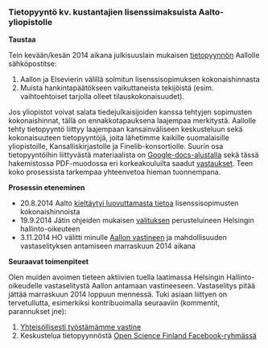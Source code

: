 ### Tietopyyntö kv. kustantajien lisenssimaksuista Aalto-yliopistolle


**Taustaa**  

Tein kevään/kesän 2014 aikana julkisuuslain mukaisen [tietopyynnön](https://docs.google.com/document/d/1iMI9UVHlDXBrw-D0_LmhoFdMM6d_o8WrjiuNXCdFufk/edit) Aallolle sähköpostitse:

 1. Aallon ja Elsevierin välillä solmitun lisenssisopimuksen kokonaishinnasta
 1. Muista hankintapäätökseen vaikuttaneista tekijöistä (esim. vaihtoehtoiset tarjolla olleet tilauskokonaisuudet).

Jos yliopistot voivat salata tiedejulkaisijoiden kanssa tehtyjen sopimusten kokonaishinnat, tällä on ennakkotapauksena laajempaa merkitystä. Aallolle tehty tietopyyntö liittyy laajempaan kansainväliseen keskusteluun sekä kokonaisuuteen tietopyyntöjä, joita lähetimme kaikille suomalaisille yliopistoille, Kansalliskirjastolle ja Finelib-konsortiolle. Suurin osa tietopyyntöihin liittyvästä materiaalista on [Google-docs-alustalla](https://drive.google.com/?authuser=0#folders/0BzpjC35str8vUkpaTnFvZUNZV0k) sekä tässä hakemistossa PDF-muodossa eri korkeakouluilta saadut [vastaukset](vastaukset). Teen koko prosessista tarkempaa yhteenvetoa hieman tuonnempana.


**Prosessin eteneminen**

 * 20.8.2014 Aalto [kieltäytyi luovuttamasta tietoa](HallintoOikeus/20140820-Aalto-Vastine.pdf) lisenssisopimusten kokonaishinnoista
 * 19.9.2014 Jätin ohjeiden mukaisen [valituksen](HallintoOikeus/20140919-Valitus-HO-Lahti.pdf) perusteluineen Helsingin hallinto-oikeuteen 
 * 3.11.2014 HO välitti minulle [Aallon vastineen](HallintoOikeus/20140919-Valitus-HO-Lahti.pdf) ja mahdollisuuden vastaselityksen antamiseen marraskuun 2014 aikana 


**Seuraavat toimenpiteet**  

Olen muiden avoimen tieteen aktiivien tuella laatimassa Helsingin Hallinto-oikeudelle vastaselitystä Aallon antamaan vastineeseen. Vastaselitys pitää jättää marraskuun 2014 loppuun mennessä. Tuki asiaan liittyen on tervetullutta, esimerkiksi kontribuoimalla seuraaviin (kommentit, parannukset jne):

 1. [Yhteisöllisesti työstämämme vastine](https://docs.google.com/document/d/1-WmhAGwSAfi34ZivVMRJ-TQlhbBg2QVOgkxnW9eUjAE/edit)
 1. Keskustelua tietopyynnöstä [Open Science Finland Facebook-ryhmässä](https://www.facebook.com/groups/241398182642057/permalink/411482855633588/)










